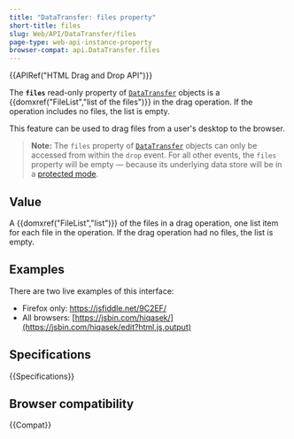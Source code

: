 ```yaml
---
title: "DataTransfer: files property"
short-title: files
slug: Web/API/DataTransfer/files
page-type: web-api-instance-property
browser-compat: api.DataTransfer.files
---
```


{{APIRef("HTML Drag and Drop API")}}

The **`files`** read-only property of [`DataTransfer`](/en-US/docs/Web/API/DataTransfer) objects is a {{domxref("FileList","list of the files")}} in the drag operation. If the operation includes no files, the list is empty.

This feature can be used to drag files from a user's desktop to the browser.

> **Note:** The `files` property of [`DataTransfer`](/en-US/docs/Web/API/DataTransfer) objects can only be accessed from within the `drop` event. For all other events, the `files` property will be empty — because its underlying data store will be in a [protected mode](https://html.spec.whatwg.org/multipage/dnd.html#the-drag-data-store).

## Value

A {{domxref("FileList","list")}} of the files in a drag operation, one list item for
each file in the operation. If the drag operation had no files, the list is empty.

## Examples

There are two live examples of this interface:

- Firefox only: <https://jsfiddle.net/9C2EF/>
- All browsers: [https://jsbin.com/hiqasek/](https://jsbin.com/hiqasek/edit?html,js,output)

## Specifications

{{Specifications}}

## Browser compatibility

{{Compat}}

